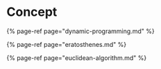 # Concept

{% page-ref page="dynamic-programming.md" %}

{% page-ref page="eratosthenes.md" %}

{% page-ref page="euclidean-algorithm.md" %}



